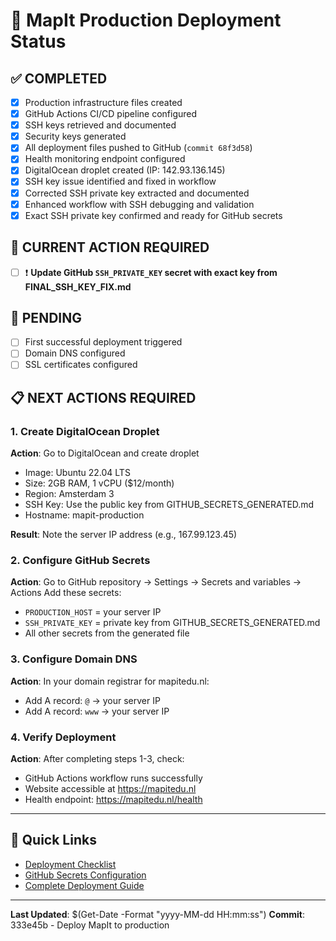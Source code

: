 # 🚀 MapIt Production Deployment Status

## ✅ **COMPLETED**
- [x] Production infrastructure files created
- [x] GitHub Actions CI/CD pipeline configured  
- [x] SSH keys retrieved and documented
- [x] Security keys generated
- [x] All deployment files pushed to GitHub (`commit 68f3d58`)
- [x] Health monitoring endpoint configured
- [x] DigitalOcean droplet created (IP: 142.93.136.145)
- [x] SSH key issue identified and fixed in workflow
- [x] Corrected SSH private key extracted and documented
- [x] Enhanced workflow with SSH debugging and validation
- [x] Exact SSH private key confirmed and ready for GitHub secrets

## 🚨 **CURRENT ACTION REQUIRED** 
- [ ] ❗ **Update GitHub `SSH_PRIVATE_KEY` secret with exact key from FINAL_SSH_KEY_FIX.md**

## 🔄 **PENDING**
- [ ] First successful deployment triggered
- [ ] Domain DNS configured  
- [ ] SSL certificates configured

## 📋 **NEXT ACTIONS REQUIRED**

### 1. Create DigitalOcean Droplet
**Action**: Go to DigitalOcean and create droplet
- Image: Ubuntu 22.04 LTS
- Size: 2GB RAM, 1 vCPU ($12/month)
- Region: Amsterdam 3
- SSH Key: Use the public key from GITHUB_SECRETS_GENERATED.md
- Hostname: mapit-production

**Result**: Note the server IP address (e.g., 167.99.123.45)

### 2. Configure GitHub Secrets
**Action**: Go to GitHub repository → Settings → Secrets and variables → Actions
Add these secrets:
- `PRODUCTION_HOST` = your server IP
- `SSH_PRIVATE_KEY` = private key from GITHUB_SECRETS_GENERATED.md
- All other secrets from the generated file

### 3. Configure Domain DNS
**Action**: In your domain registrar for mapitedu.nl:
- Add A record: `@` → your server IP
- Add A record: `www` → your server IP

### 4. Verify Deployment
**Action**: After completing steps 1-3, check:
- GitHub Actions workflow runs successfully
- Website accessible at https://mapitedu.nl
- Health endpoint: https://mapitedu.nl/health

---

## 🔗 **Quick Links**
- [Deployment Checklist](./DEPLOYMENT_CHECKLIST.md)
- [GitHub Secrets Configuration](./GITHUB_SECRETS_GENERATED.md)
- [Complete Deployment Guide](./PRODUCTION_DEPLOYMENT_GUIDE.md)

---

**Last Updated**: $(Get-Date -Format "yyyy-MM-dd HH:mm:ss")
**Commit**: 333e45b - Deploy MapIt to production

